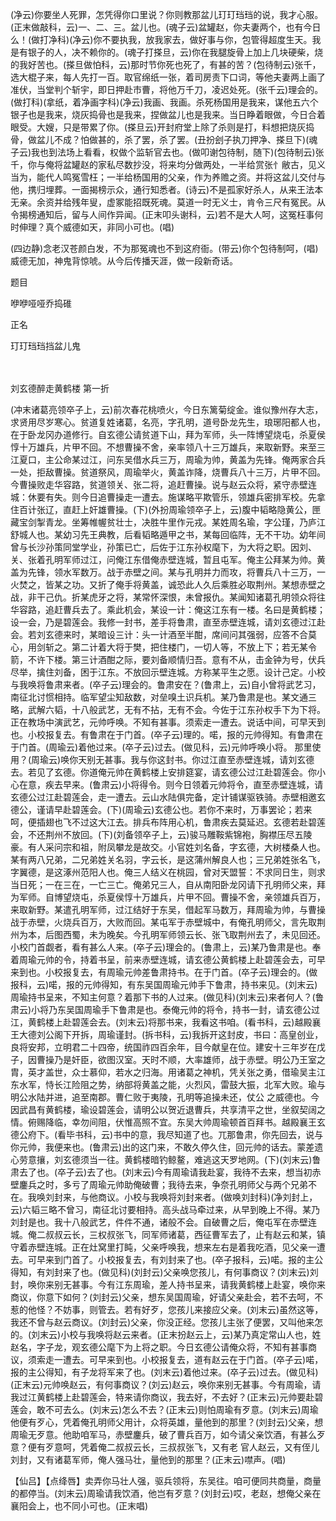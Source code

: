 <!-- { "loadSidebar": true } -->
(净云)你要坐人死罪，怎凭得你口里说？你则教那盆儿玎玎珰珰的说，我才心服。(正末做敲科，云)一、二、三。盆儿也。(魂子云)盆罐赵，你夫妻两个，也有今日么！(做打净科)(净云)你不要执我，放我家去，做好事与你，包管得超度生天。我是有银子的人，决不赖你的。(魂子打搽旦，云)你在我腿旋骨上加上几块硬柴，烧的我好苦也。(搽旦做怕科，云)那时节你死也死了，有甚的苦？(包待制云)张千，选大棍子来，每人先打一百。取官绵纸一张，着司房责下口词，等他夫妻两上画了准伏，当堂判个斩宇，即日押赴市曹，将他万千刀，凌迟处死。(张千云)理会的。(做打科)(拿纸，着净画字科)(净云)我画、我画。杀死杨国用是我来，谋他五六个银子也是我来，烧灰捣骨也是我来，捏做盆儿也是我来。当日睁着眼做，今日合着眼受。大嫂，只是带累了你。(搽旦云)开封府堂上除了杀则是打，料想把烧灰捣骨，做盆儿不成？怕做甚的，杀了罢，杀了罢。(丑扮刽子执刀押净、搽旦下)(魂子云)我也到法场上看看，权做个监斩官去也。(做叩谢包待制，随下)(包待制云)张千，你与俺将盆罐赵的家私尽数抄没，将来均分做两处，一半给赏张忄敝古，见义当为，能代人鸣冤雪枉；一半给杨国用的父亲，作为养赡之资。并将这盆儿交付与他，携归埋葬。一面揭榜示众，通行知悉者。(诗云)不是孤家好杀人，从来王法本无亲。余资并给残年叟，虚冢能招既死魂。莫道一时无义士，肯令三尺有冤民。从令揭榜通知后，留与人间作异闻。(正末叩头谢科，云)若不是大人呵，这冤枉事何时伸理？真个威德如天，非同小可也。(唱)

(四边静)念老汉苍颜白发，不为那冤魂也不到这府衙。(带云)你个包待制呵，(唱)威德无加，神鬼背惊唬。从今后传播天涯，做一段新奇话。

题目

咿咿哑哑乔捣碓

正名

玎玎珰珰挡盆儿鬼

　
　

刘玄德醉走黄鹤楼
第一折

(冲末诸葛亮领卒子上，云)前次春花桃喷火，今日东篱菊绽金。谁似豫州存大志，求贤用尽岁寒心。贫道复姓诸葛，名亮，字孔明，道号卧龙先生，琅琊阳都人也，在于卧龙冈办道修行。自玄德公请贫道下山，拜为军师，头一阵博望烧屯，杀夏侯惇十万雄兵，片甲不回。不想曹操不舍，亲率领八十三万雄兵，来取新野。来至三江夏口，主公命某过江，问东吴借水兵三万，周瑜为帅，黄盖为先锋。俺两家合兵一处，拒敌曹操。贫道祭风，周瑜举火，黄盖诈降，烧曹兵八十三万，片甲不回。今曹操败走华容路，贫道领关、张二将，追赶曹操。说与赵云众将，紧守赤壁连城：休要有失。则今日追曹操走一遭去。施谋略平欺管乐，领雄兵密排军校。先拿住百计张辽，直赶上奸雄曹操。(下)(外扮周瑜领卒子上，云)腹中韬略隐黄公，匣藏宝剑掣青龙。坐筹帷幄贫壮士，决胜牛里作元戎。某姓周名瑜，字公瑾，乃庐江舒城人也。某幼习先王典教，后看韬略遁甲之书，某每回临阵，无不干功。幼年间曾与长沙孙策同堂学业，孙策已亡，后佐于江东孙权麾下，为大将之职。因刘、关、张着孔明军师过江，问俺江东借俺赤壁连城，暂且屯军。俺主公拜某为帅。黄盖为先锋，领水军数万。战于赤壁之间。某与孔明并力而攻，将曹兵八十三万，一火焚之，皆某之功。又折了俺手将黄盖，诚恐此人久后乘胜必取荆州。某想赤壁之战，非干己仇。折某虎牙之将，某常怀深恨，未曾报仇。某闻知诸葛孔明领众将往华容路，追赶曹兵去了。乘此机会，某设一计：俺这江东有一楼。名曰是黄鹤楼；设一会，乃是碧莲会。我修一封书，差手将鲁肃，直至赤壁连城，请刘玄德过江赴会。若刘玄德来时，某暗设三计：头一计酒至半酣，席间问其强弱，应答不合莫心，用剑斩之。第二计着大将于樊，把住楼门，一切人等，不放上下；若无某令箭，不许下楼。第三计酒酣之际，要刘备顺情归吾。意有不从，击金钟为号，伏兵尽举，擒住刘备，困于江东。不放回示壁连城。方称某平生之愿。设计己定。小校与我唤将鲁肃来者。(卒子云)理会的。鲁肃安在？(鲁肃上，云)自小曾将武艺习，南征北讨惯相持。临军望尘知敌数，对垒嗅土识兵机。某乃鲁肃是也。某文通三略，武解六韬，十八般武艺，无有不拈，无有不会。今佐于江东孙权手下为下将。正在教场中演武艺，元帅呼唤。不知有甚事。须索走一遭去。说话中间，可早天到也。小校报复去。有鲁肃在于门首。(卒子云)理的。喏，报的元帅得知。有鲁肃在于门首。(周瑜云)着他过来。(卒子云)过去。(做见科，云)元帅呼唤小将。
那里使用？(周瑜云)唤你天别无甚事。我与你这封书。你过江直至赤壁连城，请刘玄德去。若见了玄德。你道俺元帅在黄鹤楼上安排筵宴，请玄德公过江赴碧莲会。你小心在意，疾去早来。(鲁肃云)小将得令。则今日领着元帅将令，直至赤壁连城，请玄德公过江赴碧莲会，走一遭去。云山水陆俱完备，定计铺谋驱铁骑。赤壁相邀玄德公，谨请早赴碧莲会。(下)(周瑜云)玄德公也。若你不来时，万事罢论；若来呵，便插翅也飞不过这大江去。排兵布阵用心机，鲁肃疾去莫延迟。玄德若赴碧莲会，不还荆州不放回。(下)(刘备领卒子上，云)骏马雕鞍紫锦袍，胸襟压尽五陵豪。有人采问宗和祖，附凤攀龙是故交。小官姓刘名备，字玄德，大树楼桑人也。某有两八兄弟，二兄弟姓关名羽，字云长，是这蒲州解良人也；三兄弟姓张名飞，字翼德，是这涿州范阳人也。俺三人结义在桃园，曾对天盟誓：不求同日生，则求当日死；一在三在，一亡三亡。俺弟兄三人，自从南阳卧龙冈请下孔明师父来，拜为军师。自博望烧屯，杀夏侯惇十万雄兵，片甲不回。曹操不舍，亲领雄兵百万，来取新野。某遣孔明军师，过江结好于东吴，借起军马数万，拜周瑜为帅，与曹操战于赤壁，火烧兵百万，大败而回。某屯军于赤壁城中，有俺孔明师父，言先取荆州为本，后图西蜀，未为晚矣。今孔明军师领云长、张飞取荆州去了，未见回还。小校门首觑者，看有甚么人来。(卒子云)理会的。(鲁肃上，云)某乃鲁肃是也。奉着周瑜元帅的令，持着书呈，前来赤壁连城，请玄德公黄鹤楼上赴碧莲会去，可早来到也。小校报复去，有周瑜元帅差鲁肃持书。在于门首。(卒子云)理会的。(做报科，云)喏，报的元帅得知，有东吴国周瑜元帅手下鲁肃，持书来见。(刘末云)周瑜持书呈来，不知主何意？着那下书的人过来。(做见科)(刘末云)来者何人？(鲁肃云)小将乃东吴国周瑜手下鲁肃是也。泰俺元帅的将令，持书一封，请玄德公过江，黄鹤楼上赴碧莲会去。(刘末云)将那书来，我看这书咱。(看书科，云)越殿襄王大德刘公阁下开拆，周瑜谨封。(拆书科，云)我拆开这封皮，书曰：高皇创业，良将安邦，立明君二十四帝，统国祚四百余年，目今献皇在位。建安十三年岁在戊子，因曹操乃是奸臣，欲图汉室。天时不顺，大率雄师，战于赤壁。明公乃王室之胄，英才盖世，众士慕仰，若水之归海。用诸葛之神机，凭关张之勇，借瑜吴主江东水军，恃长江险阻之势，纳部将黄盖之能，火烈风，雷鼓大振，北军大败。瑜与明公水陆并进，追至南郡。曹仁败于夷陵，孔明等追操未还，仗公
之威德也。今因武昌有黄鹤楼，瑜设碧莲会，请明公以贺近退曹兵，共享清平之世，坐叙契阔之情。俯赐降临，幸勿间阻，伏惟高照不宜。东吴大帅周瑜顿首百拜书。越殿襄王玄德公府下。(看毕书科，云)书中的意，我尽知道了也。兀那鲁肃，你先回去，说与你元帅，我便来也。(鲁肃云)出的这门来，不敢久停久住，回元帅的话去。蒙差遗心劳意攘，刘玄德须当一往。黄鹤楼暗钓鲸鳌，难逃这天罗地网。(下)(刘末云)鲁肃去了也。(卒子云)去了也。(刘末云)今有周瑜请我赴宴，我待不去来，想当初赤壁鏖兵之时，多亏了周瑜元帅助俺破曹；我待去来，争奈孔明师父与两个兄弟不在。我唤刘封来，与他商议。小校与我唤将刘封来者。(做唤刘封科)(净刘封上，云)六韬三略不曾习，南征北讨要相持。高头战马牵过来，从早到晚上不得。某乃刘封是也。我十八般武艺，件件不通，诸般不会。自破曹之后，俺屯军在赤壁连城。俺二叔叔云长，三权叔张飞，同军师诸葛，西征曹军去了，止有赵云和某，镇守着赤壁连城。正在灶窝里打盹，父亲呼唤我，想来左右是着我吃酒，见父亲一遭去。可早来到门首了。小校报复去，有刘封来了也。(卒子报科，云)喏。报的主公得知，有刘封来了也。(做见科)(刘封云)父亲唤您孩儿，有何事商议？(刘末云)刘封，唤你来别无甚事。今有江东周瑜，差人持书呈来，请我黄鹤楼上赴宴，唤你来商议，你意下如何？(刘封云)父亲，想东吴国周瑜，好请父亲赴会，若不去呵，不惹的他怪？不妨事，则管去。若有好歹，您孩儿来接应父亲。(刘末云)虽然这等，我还不曾与赵云商议。(刘封云)父亲，你没正经。您孩儿主张了便罢，又叫他来怎的。(刘末云)小校与我唤将赵云来者。(正末扮赵云上，云)某乃真定常山人也，姓赵名，字子龙，观玄德公麾下为上将之职。今日玄德公请俺众将，不知有甚事商议，须索走一遭去。可早来到也。小校报复去，道有赵云在于门首。(卒子云)喏，报的主公得知，有子龙将军来了也。(刘末云)着他过来。(卒子云)过去。(做见科)(正末云)元帅唤赵云，有何事商议？(刘云)赵云，唤你来别无甚事。今有周瑜，请我过江黄鹤楼上赴碧莲会，特来请你商议，我去好，不去好？(正末云)元帅要赴碧莲会，敢不可去么。(刘末云)怎么不去？(正末云)则怕周瑜有歹意。(刘末云)周瑜他便有歹心，凭着俺孔明师父用计，众将英雄，量他到的那里？(刘封云)父亲，想周瑜无歹意。他助咱军马，赤壁鏖兵，破了曹兵百万，如今请父亲饮酒，有甚么歹意？便有歹意呵，凭着俺二叔叔云长，三叔叔张飞，又有老
官人赵云，又有侄儿刘封，又有诸葛军师，俺人强马壮，量他到的那里？(正末云)噤声。(唱)

【仙吕】【点绛唇】卖弄你马壮人强，驱兵领将，东吴往。咱可便同共商量，商量的都停当。(刘末云)周瑜请我饮酒，他岂有歹意？(刘封云)哎，老赵，想俺父亲在襄阳会上，也不同小可也。(正末唱)

